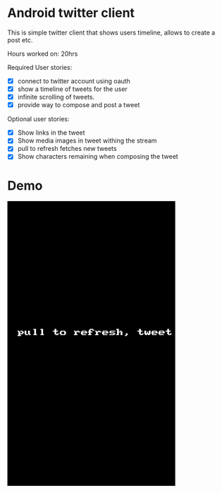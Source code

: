 Android twitter client
======================
This is simple twitter client that shows users timeline, allows to create a post etc.

Hours worked on: 20hrs

Required User stories:

  *  [x] connect to twitter account using oauth
  *  [x] show a timeline of tweets for the user
  *  [x] infinite scrolling of tweets.
  *  [x] provide way to compose and post a tweet

Optional user stories:

  *  [x] Show links in the tweet
  *  [x] Show media images in tweet withing the stream
  *  [x] pull to refresh fetches new tweets
  *  [x] Show characters remaining when composing the tweet

Demo
====

![Required user stories demo](demo.gif)